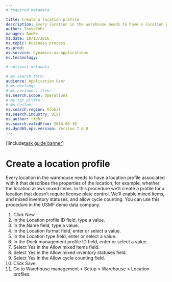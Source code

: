 ```yaml
--- 
# required metadata 
 
title: Create a location profile
description: Every location in the warehouse needs to have a location profile associated with it that describes the properties of the location, for example, whether the location allows mixed items. 
author: TonyaFehr 
manager: AnnBe 
ms.date: 10/13/2016
ms.topic: business-process 
ms.prod:  
ms.service: dynamics-ax-applications 
ms.technology:  
 
# optional metadata 
 
# ms.search.form:   
audience: Application User 
# ms.devlang:  
# ms.reviewer: tfehr 
ms.search.scope: Operations 
# ms.tgt_pltfrm:  
# ms.custom:  
ms.search.region: Global
ms.search.industry: DIST
ms.author: tfehr 
ms.search.validFrom: 2016-06-30 
ms.dyn365.ops.version: Version 7.0.0 
---
```


[!include[task guide banner](.../includes/task-guide-banner.md)]

# Create a location profile

Every location in the warehouse needs to have a location profile associated with it that describes the properties of the location, for example, whether the location allows mixed items. In this procedure we’ll create a profile for a location that doesn’t require license plate control. We’ll enable mixed items, and mixed inventory statuses, and allow cycle counting. You can use this procedure in the USMF demo data company.

1. Click New.
2. In the Location profile ID field, type a value.
3. In the Name field, type a value.
4. In the Location format field, enter or select a value.
5. In the Location type field, enter or select a value.
6. In the Dock management profile ID field, enter or select a value.
7. Select Yes in the Allow mixed items field.
8. Select Yes in the Allow mixed  inventory statuses field.
9. Select Yes in the Allow cycle counting field.
10. Click Save.
11. Go to Warehouse management > Setup > Warehouse > Location profiles.

